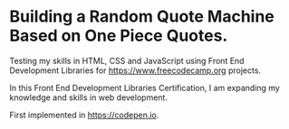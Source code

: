 # Building a Random Quote Machine Based on One Piece Quotes.

Testing my skills in HTML, CSS and JavaScript using Front End Development Libraries for https://www.freecodecamp.org projects.

In this Front End Development Libraries Certification, I am expanding my knowledge and skills in web development.

First implemented in https://codepen.io.